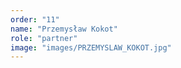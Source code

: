 ```yaml
---
order: "11"
name: "Przemysław Kokot"
role: "partner"
image: "images/PRZEMYSLAW_KOKOT.jpg"    
---
```

